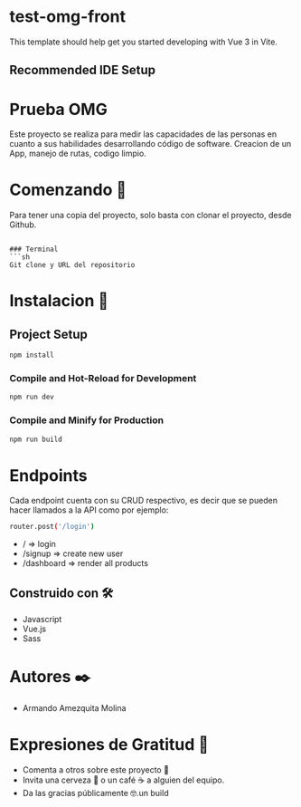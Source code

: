 # test-omg-front

This template should help get you started developing with Vue 3 in Vite.

## Recommended IDE Setup

# Prueba OMG
Este proyecto se realiza para medir las capacidades de las personas en cuanto a sus habilidades desarrollando código de software.
Creacion de un App, manejo de rutas, codigo limpio.

# Comenzando 🚀
Para tener una copia del proyecto, solo basta con clonar el proyecto, desde Github.

```

### Terminal
```sh
Git clone y URL del repositorio

```

# Instalacion  🔧


## Project Setup

```sh
npm install
```

### Compile and Hot-Reload for Development

```sh
npm run dev
```

### Compile and Minify for Production

```sh
npm run build
```

# Endpoints
Cada endpoint cuenta con su CRUD respectivo, es decir que se pueden hacer llamados a la API como por ejemplo: 
```sh
router.post('/login') 
```
- / => login
- /signup => create new user
- /dashboard => render all products

## Construido con 🛠️
- Javascript
- Vue.js
- Sass

# Autores ✒️
- Armando Amezquita Molina

# Expresiones de Gratitud 🎁
- Comenta a otros sobre este proyecto 📢
- Invita una cerveza 🍺 o un café ☕ a alguien del equipo.
- Da las gracias públicamente 🤓.un build
```
